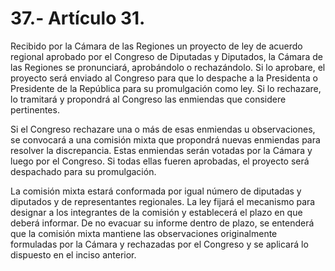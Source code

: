 # 37.- Artículo 31.

Recibido por la Cámara de las Regiones un proyecto de ley de acuerdo regional aprobado por el Congreso de Diputadas y Diputados, la Cámara de las Regiones se pronunciará, aprobándolo o rechazándolo. Si lo aprobare, el proyecto será enviado al Congreso para que lo despache a la Presidenta o Presidente de la República para su promulgación como ley. Si lo rechazare, lo tramitará y propondrá al Congreso las enmiendas que considere pertinentes.&#x20;

Si el Congreso rechazare una o más de esas enmiendas u observaciones, se convocará a una comisión mixta que propondrá nuevas enmiendas para resolver la discrepancia. Estas enmiendas serán votadas por la Cámara y luego por el Congreso. Si todas ellas fueren aprobadas, el proyecto será despachado para su promulgación.&#x20;

La comisión mixta estará conformada por igual número de diputadas y diputados y de representantes regionales. La ley fijará el mecanismo para designar a los integrantes de la comisión y establecerá el plazo en que deberá informar. De no evacuar su informe dentro de plazo, se entenderá que la comisión mixta mantiene las observaciones originalmente formuladas por la Cámara y rechazadas por el Congreso y se aplicará lo dispuesto en el inciso anterior.
